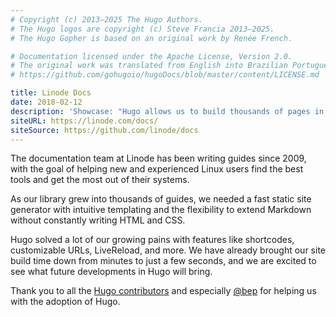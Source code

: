 ```yaml
---
# Copyright (c) 2013–2025 The Hugo Authors.
# The Hugo logos are copyright (c) Steve Francia 2013–2025.
# The Hugo Gopher is based on an original work by Renée French.

# Documentation licensed under the Apache License, Version 2.0.
# The original work was translated from English into Brazilian Portuguese.
# https://github.com/gohugoio/hugoDocs/blob/master/content/LICENSE.md

title: Linode Docs
date: 2018-02-12
description: 'Showcase: "Hugo allows us to build thousands of pages in seconds."'
siteURL: https://linode.com/docs/
siteSource: https://github.com/linode/docs
---
```


The documentation team at Linode has been writing guides since 2009, with the goal of helping new and experienced Linux users find the best tools and get the most out of their systems.

As our library grew into thousands of guides, we needed a fast static site generator with intuitive templating and the flexibility to extend Markdown without constantly writing HTML and CSS.

Hugo solved a lot of our growing pains with features like shortcodes, customizable URLs, LiveReload, and more. We have already brought our site build time down from minutes to just a few seconds, and we are excited to see what future developments in Hugo will bring.

Thank you to all the [Hugo contributors](https://github.com/gohugoio/hugo/graphs/contributors) and especially [@bep](https://github.com/bep) for helping us with the adoption of Hugo.
